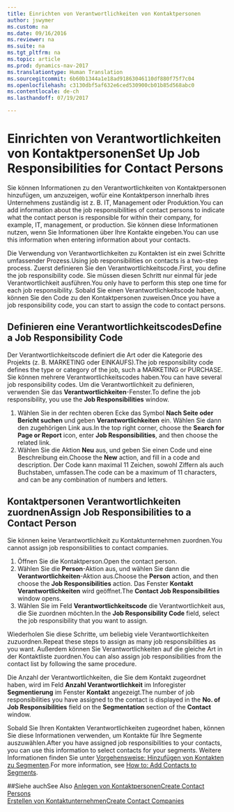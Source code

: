 ```yaml
---
title: Einrichten von Verantwortlichkeiten von Kontaktpersonen
author: jswymer
ms.custom: na
ms.date: 09/16/2016
ms.reviewer: na
ms.suite: na
ms.tgt_pltfrm: na
ms.topic: article
ms.prod: dynamics-nav-2017
ms.translationtype: Human Translation
ms.sourcegitcommit: 6b60b1344a1e18ad91863046110df880f75f7c04
ms.openlocfilehash: c3130dbf5af632e6ced530900cb01b85d568abc0
ms.contentlocale: de-ch
ms.lasthandoff: 07/19/2017

---
```

# <a name="set-up-job-responsibilities-for-contact-persons"></a><span data-ttu-id="b52d1-102">Einrichten von Verantwortlichkeiten von Kontaktpersonen</span><span class="sxs-lookup"><span data-stu-id="b52d1-102">Set Up Job Responsibilities for Contact Persons</span></span>
<span data-ttu-id="b52d1-103">Sie können Informationen zu den Verantwortlichkeiten von Kontaktpersonen hinzufügen, um anzuzeigen, wofür eine Kontaktperson innerhalb ihres Unternehmens zuständig ist z. B. IT, Management oder Produktion.</span><span class="sxs-lookup"><span data-stu-id="b52d1-103">You can add information about the job responsibilities of contact persons to indicate what the contact person is responsible for within their company, for example, IT, management, or production.</span></span> <span data-ttu-id="b52d1-104">Sie können diese Informationen nutzen, wenn Sie Informationen über Ihre Kontakte eingeben.</span><span class="sxs-lookup"><span data-stu-id="b52d1-104">You can use this information when entering information about your contacts.</span></span>

<span data-ttu-id="b52d1-105">Die Verwendung von Verantwortlichkeiten zu Kontakten ist ein zwei Schritte umfassender Prozess.</span><span class="sxs-lookup"><span data-stu-id="b52d1-105">Using job responsibilities on contacts is a two-step process.</span></span> <span data-ttu-id="b52d1-106">Zuerst definieren Sie den Verantwortlichkeitscode.</span><span class="sxs-lookup"><span data-stu-id="b52d1-106">First, you define the job responsibility code.</span></span> <span data-ttu-id="b52d1-107">Sie müssen diesen Schritt nur einmal für jede Verantwortlichkeit ausführen.</span><span class="sxs-lookup"><span data-stu-id="b52d1-107">You only have to perform this step one time for each job responsibility.</span></span> <span data-ttu-id="b52d1-108">Sobald Sie einen Verantwortlichkeitscode haben, können Sie den Code zu den Kontaktpersonen zuweisen.</span><span class="sxs-lookup"><span data-stu-id="b52d1-108">Once you have a job responsibility code, you can start to assign the code to contact persons.</span></span>

## <a name="define-a-job-responsibility-code"></a><span data-ttu-id="b52d1-109">Definieren eine Verantwortlichkeitscodes</span><span class="sxs-lookup"><span data-stu-id="b52d1-109">Define a Job Responsibility Code</span></span>
<span data-ttu-id="b52d1-110">Der Verantwortlichkeitscode definiert die Art oder die Kategorie des Projekts (z. B. MARKETING oder EINKAUFS).</span><span class="sxs-lookup"><span data-stu-id="b52d1-110">The job responsibility code defines the type or category of the job, such a MARKETING or PURCHASE.</span></span> <span data-ttu-id="b52d1-111">Sie können mehrere Verantwortlichkeitscodes haben.</span><span class="sxs-lookup"><span data-stu-id="b52d1-111">You can have several job responsibility codes.</span></span> <span data-ttu-id="b52d1-112">Um die Verantwortlichkeit zu definieren, verwenden Sie das **Verantwortlichkeiten**-Fenster.</span><span class="sxs-lookup"><span data-stu-id="b52d1-112">To define the job responsibility, you use the **Job Responsibilities** window.</span></span>

1. <span data-ttu-id="b52d1-113">Wählen Sie in der rechten oberen Ecke das Symbol **Nach Seite oder Bericht suchen** und geben **Verantwortlichkeiten** ein. Wählen Sie dann den zugehörigen Link aus.</span><span class="sxs-lookup"><span data-stu-id="b52d1-113">In the top right corner, choose the **Search for Page or Report** icon, enter **Job Responsibilities**, and then choose the related link.</span></span>
2. <span data-ttu-id="b52d1-114">Wählen Sie die Aktion **Neu** aus, und geben Sie einen Code und eine Beschreibung ein.</span><span class="sxs-lookup"><span data-stu-id="b52d1-114">Choose the **New** action, and fill in a code and description.</span></span> <span data-ttu-id="b52d1-115">Der Code kann maximal 11 Zeichen, sowohl Ziffern als auch Buchstaben, umfassen.</span><span class="sxs-lookup"><span data-stu-id="b52d1-115">The code can be a maximum of 11 characters, and can be any combination of numbers and letters.</span></span>

## <a name="assign-job-responsibilities-to-a-contact-person"></a><span data-ttu-id="b52d1-116">Kontaktpersonen Verantwortlichkeiten zuordnen</span><span class="sxs-lookup"><span data-stu-id="b52d1-116">Assign Job Responsibilities to a Contact Person</span></span>
<span data-ttu-id="b52d1-117">Sie können keine Verantwortlichkeit zu Kontaktunternehmen zuordnen.</span><span class="sxs-lookup"><span data-stu-id="b52d1-117">You cannot assign job responsibilities to contact companies.</span></span>

1. <span data-ttu-id="b52d1-118">Öffnen Sie die Kontaktperson.</span><span class="sxs-lookup"><span data-stu-id="b52d1-118">Open the contact person.</span></span>
2. <span data-ttu-id="b52d1-119">Wählen Sie die **Person**-Aktion aus, und wählen Sie dann die **Verantwortlichkeiten**-Aktion aus.</span><span class="sxs-lookup"><span data-stu-id="b52d1-119">Choose the **Person** action, and then choose the **Job Responsibilities** action.</span></span> <span data-ttu-id="b52d1-120">Das Fenster **Kontakt Verantwortlichkeiten** wird geöffnet.</span><span class="sxs-lookup"><span data-stu-id="b52d1-120">The **Contact Job Responsibilities** window opens.</span></span>
3. <span data-ttu-id="b52d1-121">Wählen Sie im Feld **Verantwortlichkeitscode** die Verantwortlichkeit aus, die Sie zuordnen möchten.</span><span class="sxs-lookup"><span data-stu-id="b52d1-121">In the **Job Responsibility Code** field, select the job responsibility that you want to assign.</span></span>

<span data-ttu-id="b52d1-122">Wiederholen Sie diese Schritte, um beliebig viele Verantwortlichkeiten zuzuordnen.</span><span class="sxs-lookup"><span data-stu-id="b52d1-122">Repeat these steps to assign as many job responsibilities as you want.</span></span> <span data-ttu-id="b52d1-123">Außerdem können Sie Verantwortlichkeiten auf die gleiche Art in der Kontaktliste zuordnen.</span><span class="sxs-lookup"><span data-stu-id="b52d1-123">You can also assign job responsibilities from the contact list by following the same procedure.</span></span>

<span data-ttu-id="b52d1-124">Die Anzahl der Verantwortlichkeiten, die Sie dem Kontakt zugeordnet haben, wird im Feld **Anzahl Verantwortlichkeit** im Inforegister **Segmentierung** im Fenster **Kontakt** angezeigt.</span><span class="sxs-lookup"><span data-stu-id="b52d1-124">The number of job responsibilities you have assigned to the contact is displayed in the **No. of Job Responsibilities** field on the **Segmentation** section of the **Contact** window.</span></span>

<span data-ttu-id="b52d1-125">Sobald Sie Ihren Kontakten Verantwortlichkeiten zugeordnet haben, können Sie diese Informationen verwenden, um Kontakte für Ihre Segmente auszuwählen.</span><span class="sxs-lookup"><span data-stu-id="b52d1-125">After you have assigned job responsibilities to your contacts, you can use this information to select contacts for your segments.</span></span> <span data-ttu-id="b52d1-126">Weitere Informationen finden Sie unter [Vorgehensweise: Hinzufügen von Kontakten zu Segmenten](marketing-add-contact-segment.md).</span><span class="sxs-lookup"><span data-stu-id="b52d1-126">For more information, see [How to: Add Contacts to Segments](marketing-add-contact-segment.md).</span></span>

##<a name="see-also"></a><span data-ttu-id="b52d1-127">Siehe auch</span><span class="sxs-lookup"><span data-stu-id="b52d1-127">See Also</span></span>
[<span data-ttu-id="b52d1-128">Anlegen von Kontaktpersonen</span><span class="sxs-lookup"><span data-stu-id="b52d1-128">Create Contact Persons</span></span>](marketing-create-contact-persons.md)  
[<span data-ttu-id="b52d1-129">Erstellen von Kontaktunternehmen</span><span class="sxs-lookup"><span data-stu-id="b52d1-129">Create Contact Companies</span></span>](marketing-create-contact-companies.md)

